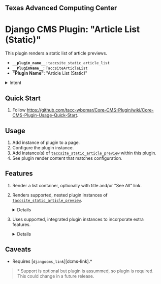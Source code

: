 ## Texas Advanced Computing Center
# Django CMS Plugin: "Article List (Static)"

This plugin renders a static list of article previews.

- __`__plugin_name__`__: `taccsite_static_article_list`
- __`__PluginName__`__: `TaccsiteArticleList`
- __"Plugin Name"__: "Article List (Static)"

<details><summary>Intent</summary>

_This plugin only exists because of the unavailaibility of a solution to sync news between two TACC websites. To learn more, see [TACC/Core-CMS wiki page "Static-Article-Plugins"][tacc-sa-plugins]._

</details>

## Quick Start

1. Follow https://github.com/tacc-wbomar/Core-CMS-Plugin/wiki/Core-CMS-Plugin-Usage-Quick-Start.

## Usage

1. Add instance of plugin to a page.
1. Configure the plugin instance.
1. Add instance(s) of [`taccsite_static_article_preview`][tacc-sa-preview] within this plugin.
1. See plugin render content that matches configuration.

## Features

1. Render a list container, optionally with title and/or "See All" link.
2. Renders supported, nested plugin instances of [`taccsite_static_article_preview`][tacc-sa-preview].
    <details>

    | kind | description |
    | :- | :- |
    | News | [external news articles][tacc-sa-plugins] |
    | Documents | [single-topic documents][tacc-core-docs] |
    | Allocations | [date range for applications][fp-allocs] |
    | Events | [learning opportunities][tacc-learn] |

    </details>
3. Uses supported, integrated plugin instances to incorporate extra features.
    <details>

    | feature | supported by |
    | :- | :- |
    | a "See All" hyperlink | [`taccsite_data_list`][dcms-link] |

    </details>

## Caveats

- Requires [`djangocms_link`][dcms-link].\*

> \* Support is optional but plugin is assummed, so plugin is required. This could change in a future release.



[fp-allocs]: https://frontera-portal.tacc.utexas.edu/allocations/

[tacc-learn]: https://learn.tacc.utexas.edu/
[tacc-core-docs]: https://cep.tacc.utexas.edu/guides/
[tacc-sa-plugins]: https://github.com/TACC/Core-CMS/wiki/Static-Article-Plugins
[tacc-sa-preview]: https://github.com/tacc-wbomar/Core-CMS-Plugin-Static-Article-Preview
